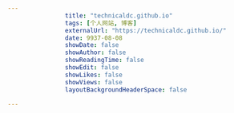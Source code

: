 ---
                title: "technicaldc.github.io"
                tags: [个人网站, 博客]
                externalUrl: "https://technicaldc.github.io/"
                date: 9937-08-08
                showDate: false
                showAuthor: false
                showReadingTime: false
                showEdit: false
                showLikes: false
                showViews: false
                layoutBackgroundHeaderSpace: false
                ---

